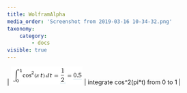 ```yaml
---
title: WolframAlpha
media_order: 'Screenshot from 2019-03-16 10-34-32.png'
taxonomy:
    category:
        - docs
visible: true
---
```


| ![hallo](Screenshot%20from%202019-03-16%2010-34-32.png) | integrate cos^2(pi\*t) from 0 to 1 |